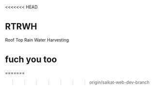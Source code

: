 <<<<<<< HEAD
# RTRWH
Roof Top Rain Water Harvesting
# fuch you too
=======
>>>>>>> origin/saikat-web-dev-branch
